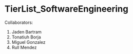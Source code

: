 # TierList_SoftwareEngineering

Collaborators:
1. Jaden Bartram
2. Tonatiuh Borja
3. Miguel Gonzalez
4. Rull Mendez

